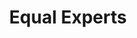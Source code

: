 ---
title: "Equal Experts"
link: https://www.equalexperts.com/
logo: "equal_experts.svg"

# Events sponsored denoted by `<hackday>` and sponsorship amount/resource
events:
  23-cardiff: ""
---